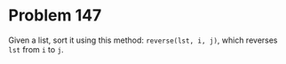 # Problem 147

Given a list, sort it using this method: `reverse(lst, i, j)`, which reverses `lst` from `i` to `j`.
